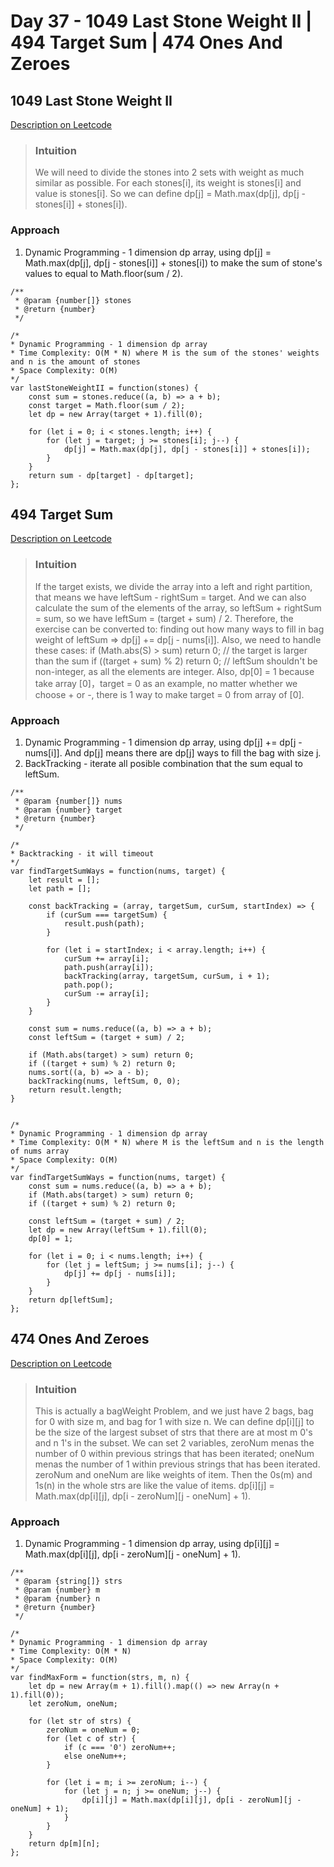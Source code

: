 # Day 37 - 1049 Last Stone Weight II | 494 Target Sum | 474 Ones And Zeroes

## 1049 Last Stone Weight II
[Description on Leetcode](https://leetcode.com/problems/last-stone-weight-ii/description/)

> ### Intuition
> We will need to divide the stones into 2 sets with weight as much similar as possible. For each stones[i], its weight is stones[i] and value is stones[i]. So we can define dp[j] = Math.max(dp[j], dp[j - stones[i]] + stones[i]).
 
### Approach
1. Dynamic Programming - 1 dimension dp array, using dp[j] = Math.max(dp[j], dp[j - stones[i]] + stones[i]) to make the sum of stone's values to equal to Math.floor(sum / 2).

```
/**
 * @param {number[]} stones
 * @return {number}
 */

/*
* Dynamic Programming - 1 dimension dp array
* Time Complexity: O(M * N) where M is the sum of the stones' weights and n is the amount of stones
* Space Complexity: O(M)
*/
var lastStoneWeightII = function(stones) {
    const sum = stones.reduce((a, b) => a + b);
    const target = Math.floor(sum / 2);
    let dp = new Array(target + 1).fill(0);

    for (let i = 0; i < stones.length; i++) {
        for (let j = target; j >= stones[i]; j--) {
            dp[j] = Math.max(dp[j], dp[j - stones[i]] + stones[i]);
        }
    }
    return sum - dp[target] - dp[target];
};
```


## 494 Target Sum
[Description on Leetcode](https://leetcode.com/problems/target-sum/description/)

> ### Intuition
> If the target exists, we divide the array into a left and right partition, that means we have leftSum - rightSum = target. And we can also calculate the sum of the elements of the array, so leftSum + rightSum = sum, so we have leftSum = (target + sum) / 2. Therefore, the exercise can be converted to: finding out how many ways to fill in bag weight of leftSum => dp[j] += dp[j - nums[i]].
> Also, we need to handle these cases:
> if (Math.abs(S) > sum) return 0;   // the target is larger than the sum
> if ((target + sum) % 2)  return 0;  // leftSum shouldn't be non-integer, as all the elements are integer.
> Also, dp[0] = 1 because take array [0]，target = 0 as an example, no matter whether we choose + or -, there is 1 way to make target = 0 from array of [0].

### Approach
1. Dynamic Programming - 1 dimension dp array, using dp[j] += dp[j - nums[i]]. And dp[j] means there are dp[j] ways to fill the bag with size j.
2. BackTracking - iterate all posible combination that the sum equal to leftSum.

```
/**
 * @param {number[]} nums
 * @param {number} target
 * @return {number}
 */

/*
* Backtracking - it will timeout
*/
var findTargetSumWays = function(nums, target) {
    let result = [];
    let path = [];

    const backTracking = (array, targetSum, curSum, startIndex) => {
        if (curSum === targetSum) {
            result.push(path);
        }

        for (let i = startIndex; i < array.length; i++) {
            curSum += array[i];
            path.push(array[i]);
            backTracking(array, targetSum, curSum, i + 1);
            path.pop();
            curSum -= array[i];
        }
    }

    const sum = nums.reduce((a, b) => a + b);
    const leftSum = (target + sum) / 2;

    if (Math.abs(target) > sum) return 0;     
    if ((target + sum) % 2) return 0;
    nums.sort((a, b) => a - b);
    backTracking(nums, leftSum, 0, 0);
    return result.length;
}


/*
* Dynamic Programming - 1 dimension dp array
* Time Complexity: O(M * N) where M is the leftSum and n is the length of nums array
* Space Complexity: O(M)
*/
var findTargetSumWays = function(nums, target) {
    const sum = nums.reduce((a, b) => a + b);
    if (Math.abs(target) > sum) return 0;     
    if ((target + sum) % 2) return 0;

    const leftSum = (target + sum) / 2;
    let dp = new Array(leftSum + 1).fill(0);
    dp[0] = 1;

    for (let i = 0; i < nums.length; i++) {
        for (let j = leftSum; j >= nums[i]; j--) {
            dp[j] += dp[j - nums[i]];
        }
    }
    return dp[leftSum];
};
```


## 474 Ones And Zeroes
[Description on Leetcode](https://leetcode.com/problems/ones-and-zeroes/description/)

> ### Intuition
> This is actually a bagWeight Problem, and we just have 2 bags, bag for 0 with size m, and bag for 1 with size n.
> We can define dp[i][j] to be the size of the largest subset of strs that there are at most m 0's and n 1's in the subset.
> We can set 2 variables, zeroNum menas the number of 0 within previous strings that has been iterated; oneNum menas the number of 1 within previous strings that has been iterated. zeroNum and oneNum are like weights of item. Then the 0s(m) and 1s(n) in the whole strs are like the value of items.
> dp[i][j] = Math.max(dp[i][j], dp[i - zeroNum][j - oneNum] + 1).

### Approach
1. Dynamic Programming - 1 dimension dp array, using dp[i][j] = Math.max(dp[i][j], dp[i - zeroNum][j - oneNum] + 1).

```
/**
 * @param {string[]} strs
 * @param {number} m
 * @param {number} n
 * @return {number}
 */

/*
* Dynamic Programming - 1 dimension dp array
* Time Complexity: O(M * N)
* Space Complexity: O(M)
*/
var findMaxForm = function(strs, m, n) {
    let dp = new Array(m + 1).fill().map(() => new Array(n + 1).fill(0));
    let zeroNum, oneNum;

    for (let str of strs) {
        zeroNum = oneNum = 0;
        for (let c of str) {
            if (c === '0') zeroNum++;
            else oneNum++;
        }

        for (let i = m; i >= zeroNum; i--) {
            for (let j = n; j >= oneNum; j--) {
                dp[i][j] = Math.max(dp[i][j], dp[i - zeroNum][j - oneNum] + 1);
            }
        }
    }
    return dp[m][n];
};
```

